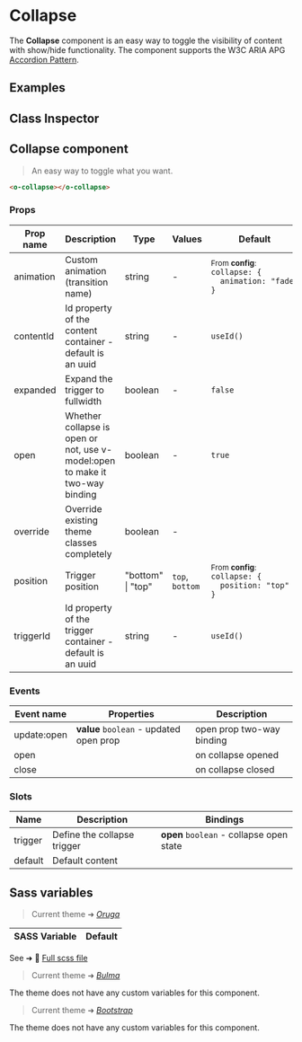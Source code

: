 # Collapse

<div class="vp-doc">

The **Collapse** component is an easy way to toggle the visibility of content with show/hide functionality.
The component supports the W3C ARIA APG [Accordion Pattern](https://www.w3.org/WAI/ARIA/apg/patterns/accordion/).

</div>

<div class="vp-example">

## Examples

<example-collapse />

</div>

<div class="vp-example">

## Class Inspector

<inspector-collapse-viewer />

</div>

<div class="vp-doc">

## Collapse component

> An easy way to toggle what you want.

```html
<o-collapse></o-collapse>
```

### Props

| Prop name | Description                                                                  | Type              | Values          | Default                                                                                                                                              |
| --------- | ---------------------------------------------------------------------------- | ----------------- | --------------- | ---------------------------------------------------------------------------------------------------------------------------------------------------- |
| animation | Custom animation (transition name)                                           | string            | -               | <div><small>From <b>config</b>:</small></div><code style='white-space: nowrap; padding: 0;'>collapse: {<br>&nbsp;&nbsp;animation: "fade"<br>}</code> |
| contentId | Id property of the content container - default is an uuid                    | string            | -               | <code style='white-space: nowrap; padding: 0;'>useId()</code>                                                                                        |
| expanded  | Expand the trigger to fullwidth                                              | boolean           | -               | <code style='white-space: nowrap; padding: 0;'>false</code>                                                                                          |
| open      | Whether collapse is open or not, use v-model:open to make it two-way binding | boolean           | -               | <code style='white-space: nowrap; padding: 0;'>true</code>                                                                                           |
| override  | Override existing theme classes completely                                   | boolean           | -               |                                                                                                                                                      |
| position  | Trigger position                                                             | "bottom" \| "top" | `top`, `bottom` | <div><small>From <b>config</b>:</small></div><code style='white-space: nowrap; padding: 0;'>collapse: {<br>&nbsp;&nbsp;position: "top"<br>}</code>   |
| triggerId | Id property of the trigger container - default is an uuid                    | string            | -               | <code style='white-space: nowrap; padding: 0;'>useId()</code>                                                                                        |

### Events

| Event name  | Properties                              | Description               |
| ----------- | --------------------------------------- | ------------------------- |
| update:open | **value** `boolean` - updated open prop | open prop two-way binding |
| open        |                                         | on collapse opened        |
| close       |                                         | on collapse closed        |

### Slots

| Name    | Description                 | Bindings                                 |
| ------- | --------------------------- | ---------------------------------------- |
| trigger | Define the collapse trigger | **open** `boolean` - collapse open state |
| default | Default content             |                                          |

</div>

<div class="vp-doc">

## Sass variables

<div class="theme-oruga">

> Current theme ➜ _[Oruga](https://github.com/oruga-ui/theme-oruga)_

| SASS Variable | Default |
| ------------- | ------- |

See ➜ 📄 [Full scss file](https://github.com/oruga-ui/theme-oruga/tree/main/src/assets/scss/components/_collapse.scss)

</div>
<div class="theme-bulma">

> Current theme ➜ _[Bulma](https://github.com/oruga-ui/theme-bulma)_

<p>The theme does not have any custom variables for this component.</p>
</div>
<div class="theme-bootstrap">

> Current theme ➜ _[Bootstrap](https://github.com/oruga-ui/theme-bootstrap)_

<p>The theme does not have any custom variables for this component.</p>
</div>

</div>
